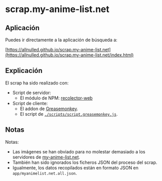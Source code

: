 # scrap.my-anime-list.net

## Aplicación

Puedes ir directamente a la aplicación de búsqueda a:

[https://allnulled.github.io/scrap.my-anime-list.net](https://allnulled.github.io/scrap.my-anime-list.net/index.html)

## Explicación

El scrap ha sido realizado con:
 - Script de servidor:
   - El módulo de NPM: [recolector-web](https://github.com/allnulled/recolector-web)
 - Script de cliente:
   - El addon de [Greasemonkey](https://addons.mozilla.org/ca/firefox/addon/greasemonkey/).
   - El script de [`./scripts/script.greasemonkey.js`](https://github.com/allnulled/scrap.my-anime-list.net/blob/main/scripts/script.greasemonkey.js).

## Notas

Notas:

 - Las imágenes se han obviado para no molestar demasiado a los servidores de [my-anime-list.net](https://myanimelist.net).
 - También han sido ignorados los ficheros JSON del proceso del scrap.
 - Igualmente, los datos recopilados están en formato JSON en `app/myanimelist.net.all.json`.

